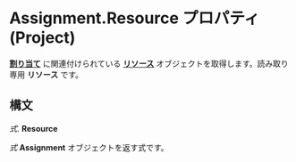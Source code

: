 
# Assignment.Resource プロパティ (Project)

 **[割り当て](bfb9a505-7818-0a86-9d4b-f19a0ff465d3.md)** に関連付けられている **[リソース](eb83ed2f-2415-3f5d-3856-f4451a73a128.md)** オブジェクトを取得します。読み取り専用 **リソース** です。


## 構文

 _式_. **Resource**

 _式_ **Assignment** オブジェクトを返す式です。


